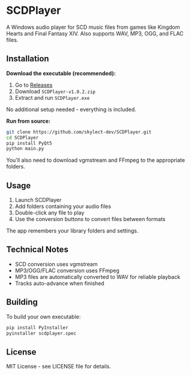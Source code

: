 # SCDPlayer

A Windows audio player for SCD music files from games like Kingdom Hearts and Final Fantasy XIV. Also supports WAV, MP3, OGG, and FLAC files.

## Installation

**Download the executable (recommended):**
1. Go to [Releases](https://github.com/skylect-dev/SCDPlayer/releases)
2. Download `SCDPlayer-v1.0.2.zip`
3. Extract and run `SCDPlayer.exe`

No additional setup needed - everything is included.

**Run from source:**
```bash
git clone https://github.com/skylect-dev/SCDPlayer.git
cd SCDPlayer
pip install PyQt5
python main.py
```

You'll also need to download vgmstream and FFmpeg to the appropriate folders.

## Usage

1. Launch SCDPlayer
2. Add folders containing your audio files
3. Double-click any file to play
4. Use the conversion buttons to convert files between formats

The app remembers your library folders and settings.

## Technical Notes

- SCD conversion uses vgmstream
- MP3/OGG/FLAC conversion uses FFmpeg  
- MP3 files are automatically converted to WAV for reliable playback
- Tracks auto-advance when finished

## Building

To build your own executable:
```bash
pip install PyInstaller
pyinstaller scdplayer.spec
```

## License

MIT License - see LICENSE file for details.
